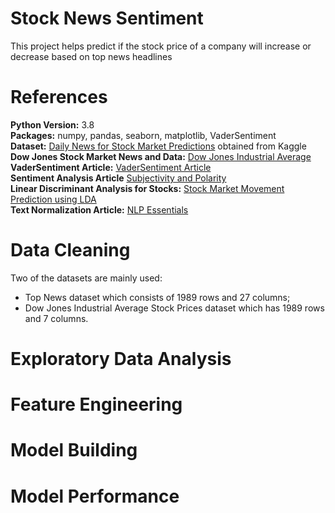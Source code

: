 # Stock News Sentiment
This project helps predict if the stock price of a company will increase or decrease based on top news headlines

# References

**Python Version:** 3.8</br>
**Packages:** numpy, pandas, seaborn, matplotlib, VaderSentiment</br>
**Dataset:** [Daily News for Stock Market Predictions](https://www.kaggle.com/aaron7sun/stocknews) obtained from Kaggle </br>
**Dow Jones Stock Market News and Data:** [Dow Jones Industrial Average](https://au.finance.yahoo.com/quote/%5EDJI?p=%5EDJI&.tsrc=fin-srch)</br>
**VaderSentiment Article:** [VaderSentiment Article](https://towardsdatascience.com/sentimental-analysis-using-vader-a3415fef7664)</br>
**Sentiment Analysis Article** [Subjectivity and Polarity](https://www.analyticsvidhya.com/blog/2018/02/natural-language-processing-for-beginners-using-textblob/)</br>
**Linear Discriminant Analysis for Stocks:** [Stock Market Movement Prediction using LDA](https://ieeexplore.ieee.org/document/8441038)</br>
**Text Normalization Article:** [NLP Essentials](https://www.analyticsvidhya.com/blog/2019/08/how-to-remove-stopwords-text-normalization-nltk-spacy-gensim-python/)</br>


# Data Cleaning

Two of the datasets are mainly used: </br>
- Top News dataset which consists of 1989 rows and 27 columns;
- Dow Jones Industrial Average Stock Prices dataset which has 1989 rows and 7 columns.




# Exploratory Data Analysis




# Feature Engineering




# Model Building


# Model Performance


